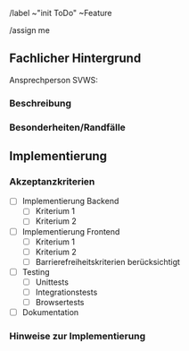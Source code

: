 <!-- Ggf. anpassen und/oder weitere hinzufügen. -->
/label ~"init ToDo" ~Feature

<!-- Ggf. anpassen und/oder weitere hinzufügen. -->
/assign me

## Fachlicher Hintergrund
 
Ansprechperson SVWS: <!-- Bitte eintragen. -->

### Beschreibung
<!-- Fachliche Beschreibung des gewünschten Features:
* Zusammenfassung und Hintergrund
* Ansicht/Pfad/Funktion in SVWS-Server
* Ansicht/Pfad/Funktion in SCHILD2 -->

### Besonderheiten/Randfälle
<!-- Weitere fachliche Hinweise:
* Zu berücksichtigende Randfälle
* Abhängigkeiten zu anderen Features -->

## Implementierung

### Akzeptanzkriterien
<!-- Kriterien, die erfüllt sein müssen, damit das Feature als abgeschlossen gilt. -->

- [ ] Implementierung Backend
  - [ ] Kriterium 1
  - [ ] Kriterium 2
- [ ] Implementierung Frontend
  - [ ] Kriterium 1
  - [ ] Kriterium 2
  - [ ] Barrierefreiheitskriterien berücksichtigt
- [ ] Testing
  - [ ] Unittests
  - [ ] Integrationstests
  - [ ] Browsertests
- [ ] Dokumentation

### Hinweise zur Implementierung
<!-- Ideen und Hinweise, wie das Feature technisch umgesetzt werden könnte. -->

